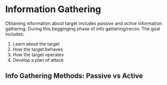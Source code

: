 # Information Gathering 
Obtaining information about target includes *passive* and *active* information gathering. During this begginging phase of info gathering/recon. The goal includes:
1. Learn about the target
2. How the target behaves
3. How the target operates
4. Develop a plan of attack

## Info Gathering Methods: Passive vs Active







